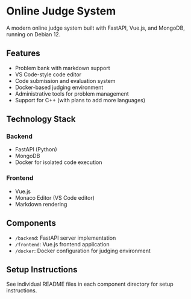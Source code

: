 # Online Judge System

A modern online judge system built with FastAPI, Vue.js, and MongoDB, running on Debian 12.

## Features

- Problem bank with markdown support
- VS Code-style code editor
- Code submission and evaluation system
- Docker-based judging environment
- Administrative tools for problem management
- Support for C++ (with plans to add more languages)

## Technology Stack

### Backend
- FastAPI (Python)
- MongoDB
- Docker for isolated code execution

### Frontend
- Vue.js
- Monaco Editor (VS Code editor)
- Markdown rendering

## Components

- `/backend`: FastAPI server implementation
- `/frontend`: Vue.js frontend application
- `/docker`: Docker configuration for judging environment

## Setup Instructions

See individual README files in each component directory for setup instructions.
